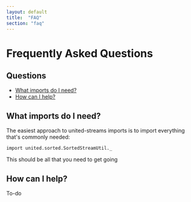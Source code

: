 ```yaml
---
layout: default
title:  "FAQ"
section: "faq"
---
```


# Frequently Asked Questions

## Questions

 * [What imports do I need?](#what-imports)
 * [How can I help?](#contributing)

## <a id="what-imports" href="#what-imports"></a>What imports do I need?

The easiest approach to united-streams imports is to import everything that's commonly needed:

```tut:silent
import united.sorted.SortedStreamUtil._
```

This should be all that you need to get going

## <a id="contributing" href="#contributing"></a>How can I help?

To-do
